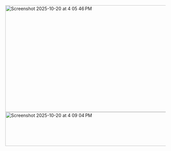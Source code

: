

<img width="757" height="336" alt="Screenshot 2025-10-20 at 4 05 46 PM" src="https://github.com/user-attachments/assets/ac673228-bd24-4362-b374-e2c0fafd5f96" />  


<img width="752" height="107" alt="Screenshot 2025-10-20 at 4 09 04 PM" src="https://github.com/user-attachments/assets/27c4ea55-a13d-4bc5-bb97-496061cccba9" />
